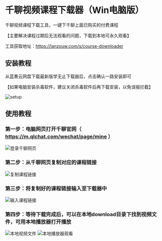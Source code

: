 # 千聊视频课程下载器（Win电脑版）
千聊视频课程下载工具，一键下千聊上面已购买的付费课程

【主要解决课程过期后无法观看的问题，下载到本地可永久观看】

工具获取地址：https://lanzouw.com/s/course-downloader

## 安装教程
从蓝奏云网盘下载最新版学无止下载器后，点击确认一路安装即可

【如果电脑安装杀毒软件，建议关闭杀毒软件后再下载安装，以免误报拦截】

![setup](https://github.com/PyJun/xiaoetech_downlaoder/assets/39453044/e233a6a5-9d22-46eb-874e-90b9c8a91572)


## 使用教程
### 第一步：电脑网页打开千聊官网（ https://m.qlchat.com/wechat/page/mine ）
![登录千聊网页](https://github.com/PyJun/qlchat_downloader/assets/39453044/23d58522-aeb9-4f2f-96a1-e40bc5be7980)
### 第二步：从千聊网页复制对应的课程链接
![复制课程链接](https://github.com/PyJun/qlchat_downloader/assets/39453044/a7e05720-f03b-4c15-8eb6-dc449e78fa24)
### 第三步：将复制好的课程链接输入至下载器中
![输入课程链接](https://github.com/PyJun/qlchat_downloader/assets/39453044/19309233-f46c-48db-98c6-6014658bd3df)
### 第四步：等待下载完成后，可以在本地download目录下找到视频文件，可用本地播放器打开播放
![本地视频文件](https://github.com/PyJun/qlchat_downloader/assets/39453044/59d7ce40-4d4f-426f-8604-74cd1da05bf0)
![本地播放器观看](https://github.com/PyJun/qlchat_downloader/assets/39453044/5e18805d-351d-4ab1-a13d-46da1d6baa76)
